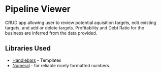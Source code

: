 # Pipeline Viewer

CRUD app allowing user to review potential aquisition targets, edit existing targets, and add or delete targets. Profitability and Debt Ratio for the business are inferred from the data provided.

## Libraries Used

* [Handlebars](http://handlebarsjs.com/) - Templates
* [Numeral](http://numeraljs.com/) - for reliable nicely formatted numbers.


